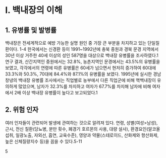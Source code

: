 # I. 백내장의 이해

## 1. 유병률 및 발병률

백내장은 전세계적으로 예방 가능한 실명 원인 중 가장 큰 부분을 차지하고 있는 단일질환이다. 1-4 한국에서는 신경환 등이 1991~1992년에 충북 중원과 경북 문경 지역에서 30년 이상 거주한 40세 이상의 성인 587명을 대상으로 백내장 유병률을 조사하였다.1 연구 결과, 산간지역인 중원에서는 32.8%, 농촌지역인 문경에서는 43.5%의 유병률을 보였고, 각각에서의 연령에 따른 유병률은 60세가 넘으면서 현저히 증가하여 60대에 33.3%와 50.3%, 70대에 84.4%와 87.1%의 유병률을 보였다. 1995년에 실시한 경남 창녕의 백내장 유병률 조사에서는 직업별로 농부에서 다른 직업군에 비해 핵백내장이 유의하게 많았으며, 남자가 32.3%를 차지하고 여자가 67.7%를 차지해 남자에 비해 여자에서 2배 이상 백내장 유병률이 높다고 보고되었다.1

## 2. 위험 인자

여러 인자들이 관련되어 발생에 관여하는 것으로 알려져 있다. 연령, 성별(여성>남성), 근시, 전신 질환(당뇨병, 분만 횟수, 폐경기 호르몬의 사용, 대량 설사), 환경요인(알코올 섭취, 일광노출, 자외선, 흡연, 교육수준), 영양과 약물(스테로이드, 산화제와 항산화제, 높은 신체질량지수 등)을 꼽을 수 있다.5-11

<PAGE>5